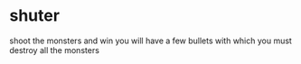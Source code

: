 # shuter
shoot the monsters and win you will have a few bullets with which you must destroy all the monsters
